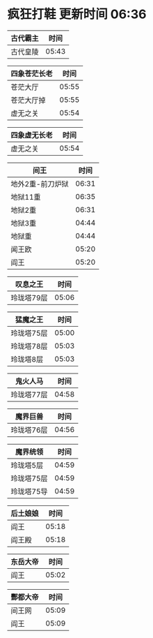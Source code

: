 # 疯狂打鞋 更新时间 06:36

| 古代霸主   | 时间    |
|--------|-------|
| 古代皇陵 | 05:43 |

| 四象苍茫长老   | 时间    |
|--------|-------|
| 苍茫大厅 | 05:55 |
| 苍茫大厅掉 | 05:55 |
| 虚无之关 | 05:54 |

| 四象虚无长老   | 时间    |
|--------|-------|
| 虚无之关 | 05:54 |

| 间王   | 时间    |
|--------|-------|
| 地外2重-前刀炉狱 | 06:31 |
| 地狱11重 | 06:35 |
| 地狱2重 | 06:31 |
| 地狱3重 | 04:44 |
| 地狱重 | 04:44 |
| 闻王欧 | 05:20 |
| 阎王 | 05:20 |

| 叹息之王   | 时间    |
|--------|-------|
| 玲珑塔79层 | 05:06 |

| 猛魔之王   | 时间    |
|--------|-------|
| 玲珑塔75层 | 05:00 |
| 玲珑塔78层 | 05:03 |
| 玲珑塔8层 | 05:03 |

| 鬼火人马   | 时间    |
|--------|-------|
| 玲珑塔77层 | 04:58 |

| 魔界巨兽   | 时间    |
|--------|-------|
| 玲珑塔76层 | 04:56 |

| 魔界统领   | 时间    |
|--------|-------|
| 玲珑塔5层 | 04:59 |
| 玲珑塔75层 | 04:59 |
| 玲珑塔75导 | 04:59 |

| 后土娘娘   | 时间    |
|--------|-------|
| 阎王 | 05:18 |
| 阎王殿 | 05:18 |

| 东岳大帝   | 时间    |
|--------|-------|
| 阎王 | 05:02 |

| 酆都大帝   | 时间    |
|--------|-------|
| 间王网 | 05:09 |
| 阎王 | 05:09 |